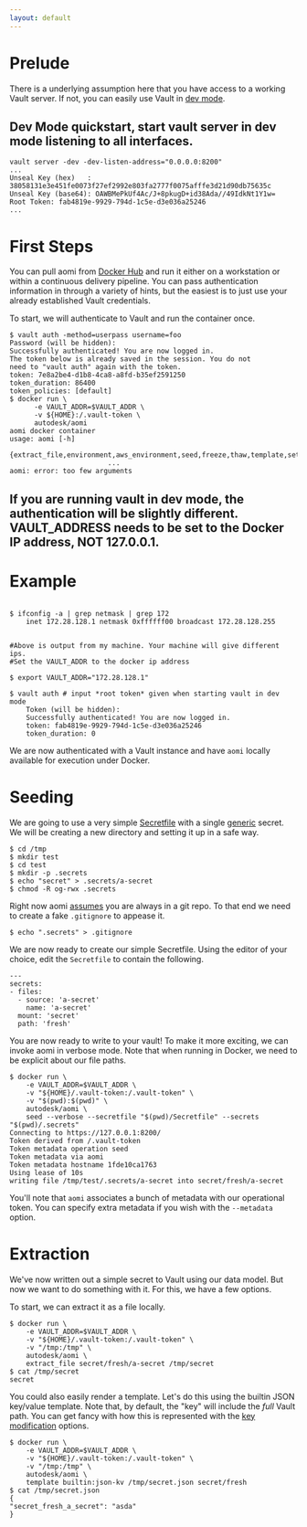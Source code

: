 ```yaml
---
layout: default
---
```

# Prelude

There is a underlying assumption here that you have access to a working Vault server. If not, you can easily use Vault in [dev mode](https://www.vaultproject.io/docs/concepts/dev-server.html).

## Dev Mode quickstart, start vault server in dev mode listening to all interfaces.
```
vault server -dev -dev-listen-address="0.0.0.0:8200"
...
Unseal Key (hex)   : 38058131e3e451fe0073f27ef2992e803fa2777f0075afffe3d21d90db75635c
Unseal Key (base64): OAWBMePkUf4Ac/J+8pkugD+id38Ada//49IdkNt1Y1w=
Root Token: fab4819e-9929-794d-1c5e-d3e036a25246
...
```


# First Steps

You can pull aomi from [Docker Hub](https://hub.docker.com/r/autodesk/aomi/) and run it either on a workstation or within a continuous delivery pipeline. You can pass authentication information in through a variety of hints, but the easiest is to just use your already established Vault credentials.

To start, we will authenticate to Vault and run the container once.

```
$ vault auth -method=userpass username=foo
Password (will be hidden):
Successfully authenticated! You are now logged in.
The token below is already saved in the session. You do not
need to "vault auth" again with the token.
token: 7e8a2be4-d1b8-4ca8-a8fd-b35ef2591250
token_duration: 86400
token_policies: [default]
$ docker run \
      -e VAULT_ADDR=$VAULT_ADDR \
      -v ${HOME}:/.vault-token \
      autodesk/aomi
aomi docker container
usage: aomi [-h]
            {extract_file,environment,aws_environment,seed,freeze,thaw,template,set_password,token,help}
                        ...
aomi: error: too few arguments
```

## If you are running vault in dev mode, the authentication will be slightly different. VAULT_ADDRESS needs to be set to the Docker IP address, NOT 127.0.0.1.

# Example

```

$ ifconfig -a | grep netmask | grep 172
	inet 172.28.128.1 netmask 0xffffff00 broadcast 172.28.128.255


#Above is output from my machine. Your machine will give different ips.
#Set the VAULT_ADDR to the docker ip address

$ export VAULT_ADDR="172.28.128.1"

$ vault auth # input *root token* given when starting vault in dev mode
    Token (will be hidden):
    Successfully authenticated! You are now logged in.
    token: fab4819e-9929-794d-1c5e-d3e036a25246
    token_duration: 0

```


We are now authenticated with a Vault instance and have `aomi` locally available for execution under Docker.

# Seeding

We are going to use a very simple [Secretfile]({{site.baseurl}}/secretfile) with a single [generic]({{site.baseurl}}/generic) secret. We will be creating a new directory and setting it up in a safe way.

```
$ cd /tmp
$ mkdir test
$ cd test
$ mkdir -p .secrets
$ echo "secret" > .secrets/a-secret
$ chmod -R og-rwx .secrets
```

Right now aomi [assumes](https://github.com/Autodesk/aomi/issues/88) you are always in a git repo. To that end we need to create a fake `.gitignore` to appease it.

```
$ echo ".secrets" > .gitignore
```

We are now ready to create our simple Secretfile. Using the editor of your choice, edit the `Secretfile` to contain the following.

```
---
secrets:
- files:
  - source: 'a-secret'
    name: 'a-secret'
  mount: 'secret'
  path: 'fresh'
```

You are now ready to write to your vault! To make it more exciting, we can invoke aomi in verbose mode. Note that when running in Docker, we need to be explicit about our file paths.

```
$ docker run \
    -e VAULT_ADDR=$VAULT_ADDR \
    -v "${HOME}/.vault-token:/.vault-token" \
    -v "$(pwd):$(pwd)" \
    autodesk/aomi \
    seed --verbose --secretfile "$(pwd)/Secretfile" --secrets "$(pwd)/.secrets"
Connecting to https://127.0.0.1:8200/
Token derived from /.vault-token
Token metadata operation seed
Token metadata via aomi
Token metadata hostname 1fde10ca1763
Using lease of 10s
writing file /tmp/test/.secrets/a-secret into secret/fresh/a-secret
```

You'll note that `aomi` associates a bunch of metadata with our operational token. You can specify extra metadata if you wish with the `--metadata` option.

# Extraction

We've now written out a simple secret to Vault using our data model. But now we want to do something with it. For this, we have a few options.

To start, we can extract it as a file locally.

```
$ docker run \
    -e VAULT_ADDR=$VAULT_ADDR \
    -v "${HOME}/.vault-token:/.vault-token" \
    -v "/tmp:/tmp" \
    autodesk/aomi \
    extract_file secret/fresh/a-secret /tmp/secret
$ cat /tmp/secret
secret
```

You could also easily render a template. Let's do this using the builtin JSON key/value template. Note that, by default, the "key" will include the _full_ Vault path. You can get fancy with how this is represented with the [key modification]({{site.baseurl}}/extract#key-modification) options.

```
$ docker run \
    -e VAULT_ADDR=$VAULT_ADDR \
    -v "${HOME}/.vault-token:/.vault-token" \
    -v "/tmp:/tmp" \
    autodesk/aomi \
    template builtin:json-kv /tmp/secret.json secret/fresh
$ cat /tmp/secret.json
{
"secret_fresh_a_secret": "asda"
}
```
